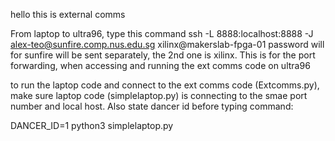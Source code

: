 hello this is external comms


From laptop to ultra96, type this command
ssh -L 8888:localhost:8888 -J alex-teo@sunfire.comp.nus.edu.sg xilinx@makerslab-fpga-01
password will for sunfire will be sent separately, the 2nd one is xilinx.  This is for the port forwarding, when accessing and running the ext comms code on ultra96


to run the laptop code and connect to the ext comms code (Extcomms.py), make sure laptop code (simplelaptop.py) is connecting to the smae port number and local host.  Also state dancer id before typing command:

DANCER_ID=1 python3 simplelaptop.py
